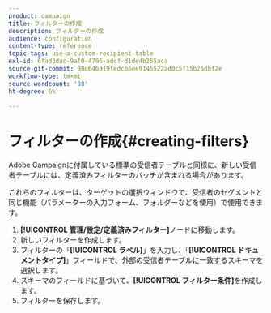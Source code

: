 ```yaml
---
product: campaign
title: フィルターの作成
description: フィルターの作成
audience: configuration
content-type: reference
topic-tags: use-a-custom-recipient-table
exl-id: 6fad3dac-9af0-4796-adcf-d1de4b255aca
source-git-commit: 98d646919fedc66ee9145522ad0c5f15b25dbf2e
workflow-type: tm+mt
source-wordcount: '98'
ht-degree: 6%

---
```


# フィルターの作成{#creating-filters}

Adobe Campaignに付属している標準の受信者テーブルと同様に、新しい受信者テーブルには、定義済みフィルターのバッチが含まれる場合があります。

これらのフィルターは、ターゲットの選択ウィンドウで、受信者のセグメントと同じ機能（パラメーターの入力フォーム、フォルダーなどを使用）で使用できます。

1. **[!UICONTROL 管理/設定/定義済みフィルター]**&#x200B;ノードに移動します。
1. 新しいフィルターを作成します。
1. フィルターの「**[!UICONTROL ラベル]**」を入力し、「**[!UICONTROL ドキュメントタイプ]**」フィールドで、外部の受信者テーブルに一致するスキーマを選択します。
1. スキーマのフィールドに基づいて、**[!UICONTROL フィルター条件]**&#x200B;を作成します。
1. フィルターを保存します。
